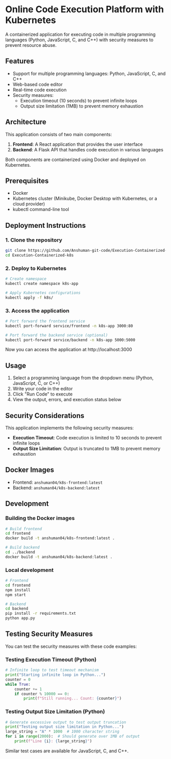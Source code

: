 # Online Code Execution Platform with Kubernetes

A containerized application for executing code in multiple programming languages (Python, JavaScript, C, and C++) with security measures to prevent resource abuse.

## Features

- Support for multiple programming languages: Python, JavaScript, C, and C++
- Web-based code editor
- Real-time code execution
- Security measures:
  - Execution timeout (10 seconds) to prevent infinite loops
  - Output size limitation (1MB) to prevent memory exhaustion

## Architecture

This application consists of two main components:

1. **Frontend**: A React application that provides the user interface
2. **Backend**: A Flask API that handles code execution in various languages

Both components are containerized using Docker and deployed on Kubernetes.

## Prerequisites

- Docker
- Kubernetes cluster (Minikube, Docker Desktop with Kubernetes, or a cloud provider)
- kubectl command-line tool

## Deployment Instructions

### 1. Clone the repository

```bash
git clone https://github.com/Anshuman-git-code/Execution-Containerized-k8s.git
cd Execution-Containerized-k8s
```

### 2. Deploy to Kubernetes

```bash
# Create namespace
kubectl create namespace k8s-app

# Apply Kubernetes configurations
kubectl apply -f k8s/
```

### 3. Access the application

```bash
# Port forward the frontend service
kubectl port-forward service/frontend -n k8s-app 3000:80

# Port forward the backend service (optional)
kubectl port-forward service/backend -n k8s-app 5000:5000
```

Now you can access the application at http://localhost:3000

## Usage

1. Select a programming language from the dropdown menu (Python, JavaScript, C, or C++)
2. Write your code in the editor
3. Click "Run Code" to execute
4. View the output, errors, and execution status below

## Security Considerations

This application implements the following security measures:

- **Execution Timeout**: Code execution is limited to 10 seconds to prevent infinite loops
- **Output Size Limitation**: Output is truncated to 1MB to prevent memory exhaustion

## Docker Images

- Frontend: `anshuman04/k8s-frontend:latest`
- Backend: `anshuman04/k8s-backend:latest`

## Development

### Building the Docker images

```bash
# Build frontend
cd frontend
docker build -t anshuman04/k8s-frontend:latest .

# Build backend
cd ../backend
docker build -t anshuman04/k8s-backend:latest .
```

### Local development

```bash
# Frontend
cd frontend
npm install
npm start

# Backend
cd backend
pip install -r requirements.txt
python app.py
```

## Testing Security Measures

You can test the security measures with these code examples:

### Testing Execution Timeout (Python)
```python
# Infinite loop to test timeout mechanism
print("Starting infinite loop in Python...")
counter = 0
while True:
    counter += 1
    if counter % 10000 == 0:
        print(f"Still running... Count: {counter}")
```

### Testing Output Size Limitation (Python)
```python
# Generate excessive output to test output truncation
print("Testing output size limitation in Python...")
large_string = "A" * 1000  # 1000 character string
for i in range(2000):  # Should generate over 1MB of output
    print(f"Line {i}: {large_string}")
```

Similar test cases are available for JavaScript, C, and C++.
